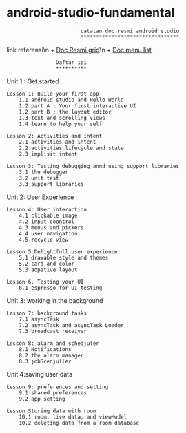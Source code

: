 # android-studio-fundamental
							

							catatan doc resmi android studio
							********************************


link referensi\n
	+ [Doc Resmi grid](https://codelabs.developers.google.com/android-training/)\n
	+ [Doc menu list](https://developer.android.com/courses/fundamentals-training/toc-v2#unit_2_user_experience)

					Daftar isi
					**********

Unit 1 : Get started

	Lesson 1: Build your first app
		1.1 android studio and Hello World
		1.2 part A : Your first interactive UI
		1.2 part B : the layout editor
		1.3 text and scrolling views
		1.4 learn to help your self

	Lesson 2: Activities and intent
		2.1 activities and intent
		2.2 activities lifecycle and state
		2.3 implisit intent

	Lesson 3: Testing debugging annd using support libraries
		3.1 the debugger
		3.2 unit test
		3.3 support libraries

Unit 2: User Experience

	Lesson 4: User interaction
		4.1 clickable image
		4.2 input coontrol
		4.3 menus and pickers
		4.4 user navigation
		4.5 recycle view

	Lesson 5:Delightfull user experience
		5.1 drawable style and themes
		5.2 card and color
		5.3 adpative layout

	Lesson 6. Testing your UI
		6.1 espresso for UI testing

Unit 3: working in the background 

	Lesson 7: background tasks
		7.1 asyncTask
		7.2 asyncTask and asyncTask Loader
		7.3 broadcast receiver

	Lesson 8: alarm and schedjuler
		8.1 Notifications
		8.2 the alarm manager
		8.3 jobScedjuller

Unit 4:saving user data

	Lesson 9: preferences and setting 
		9.1 shared preferences
		9.2 app setting

	Lesson Storing data with room
		10.1 room, live data, and viewModel
		10.2 deleting data from a room database

		

